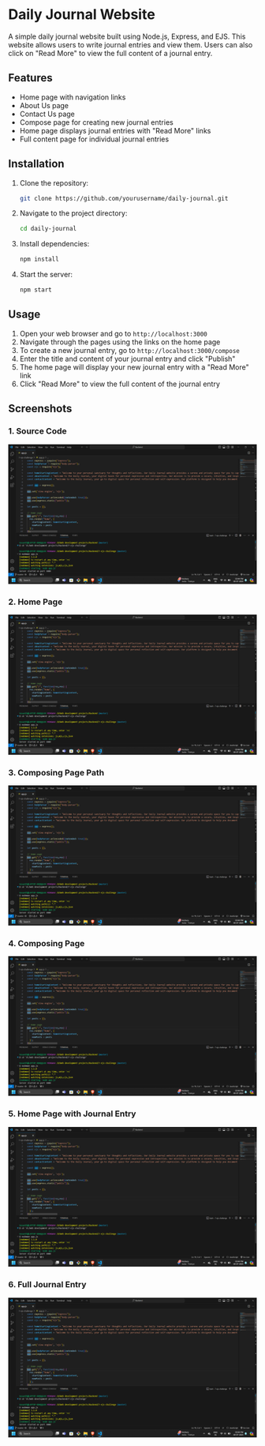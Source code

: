 # Daily Journal Website

A simple daily journal website built using Node.js, Express, and EJS. This website allows users to write journal entries and view them. Users can also click on "Read More" to view the full content of a journal entry.

## Features

- Home page with navigation links
- About Us page
- Contact Us page
- Compose page for creating new journal entries
- Home page displays journal entries with "Read More" links
- Full content page for individual journal entries

## Installation

1. Clone the repository:
    ```bash
    git clone https://github.com/yourusername/daily-journal.git
    ```
2. Navigate to the project directory:
    ```bash
    cd daily-journal
    ```
3. Install dependencies:
    ```bash
    npm install
    ```
4. Start the server:
    ```bash
    npm start
    ```

## Usage

1. Open your web browser and go to `http://localhost:3000`
2. Navigate through the pages using the links on the home page
3. To create a new journal entry, go to `http://localhost:3000/compose`
4. Enter the title and content of your journal entry and click "Publish"
5. The home page will display your new journal entry with a "Read More" link
6. Click "Read More" to view the full content of the journal entry

## Screenshots

### 1. Source Code
![Source Code](./screenshots/image_1.png)

### 2. Home Page
![Home Page](./screenshots/image_1.png)

### 3. Composing Page Path
![Composing Page Path](./screenshots/image_1.png)

### 4. Composing Page
![Composing Page](./screenshots/image_1.png)

### 5. Home Page with Journal Entry
![Home Page with Journal Entry](./screenshots/image_1.png)

### 6. Full Journal Entry
![Full Journal Entry](./screenshots/image_1.png)
